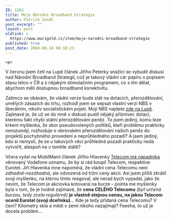 ```yaml
---
ID: 1262
title: Moje Národní Broadband Strategie
author: Patrick Zandl
post_excerpt: ""
layout: post
oldlink: >
  https://www.marigold.cz/item/moje-narodni-broadband-strategie
published: true
post_date: 2004-08-18 08:10:23
---
```

	<p>
V červnu jsem četl na Lupě článek Jiřího Peterky snažící se vybudit diskusi nad Národní Broadband Strategií, což je takový vládní cár papíru s popisem stavu telco v ČR a s nějakým stimulačním programem, co s tím dělat, abychom měli dostupnou broadband konektivitu. </p>
<p>
Zatímco se obávám, že vládní verze bude stát na dotacích, přerozdělování, umělých zásazích do trhu, rozhodl jsem se sepsat vlastní verzi NBS v liberálním, nikoliv socialistickém pojetí. Moji NBS najdete <a href="http://www.lupa.cz/clanek.php3?show=3570">zde na Lupě</a>. Zajímavé je, že už se do mně v diskusi pustil nějaký příznivec dotací, kterému fakt chybí státní přerozdělování peněz. To jsem jediný, komu leze krkem myšlenka, že sbor pseudovolených politiků, kteří problému prakticky nerozumějí, rozhoduje o obrovském přerozdělování našich peněz do projektů pochybného provedení a neprůhledného pozadí? A jsem jediný, kdo si nemyslí, že se u takových věcí průhledné pozadí prakticky nedá vytvořit, alespoň ne v tomhle státě? </p>
<p>
Včera vyšel na MobilManii článek Jiřího Hlavenky <a href="http://www.mobilmania.cz/Operatori/AR.asp?ARI=107937">Telecom má nápadníka</a> věnovaný Vodafone oznamu, že by si rád koupil Telecom, respektive Eurotel. Jiří Hlavenka mne napomíná, že vládní cena Telecomu není <em>záhadně-nezáhadná</em>, ale odvozená od tržní ceny akcií. Asi jsem příliš zkrátil svoji myšlenku, na kterou tímto reagoval, ale nerad bych vypadal, jako že nevím, že Telecom je akciovka kotovaná na burze - pointa mé myšlenky byla v tom, že je hodně zajímavé, že <strong>cena CELÉHO Telecomu</strong> <em>(byť určená burzou, tedy zcela regulérně)</em> <strong>je vlastně stejnou cenou, na jakou Telecom ocenil Eurotel (svoji dceřinku)</strong>... Kde je tedy přidaná cena Telecomu? V čem? Kilometry skla a mědi v zemi nikoho nezajímají? Feeeha, to už je docela problém...</p>
